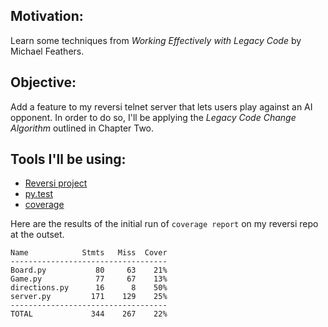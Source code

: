 ## Motivation: ##

Learn some techniques from _Working Effectively with Legacy Code_ by Michael Feathers.

## Objective: ##
Add a feature to my reversi telnet server that lets users play against an AI opponent. In order to do so, I'll be applying the *Legacy Code Change Algorithm* outlined in Chapter Two.

## Tools I'll be using: ##

  * [Reversi project](https://github.com/joedougherty/reversi/)
  * [py.test](http://doc.pytest.org/en/latest/)
  * [coverage](https://coverage.readthedocs.io/en/latest/index.html)

Here are the results of the initial run of `coverage report` on my reversi repo at the outset.

    Name            Stmts   Miss  Cover
    -----------------------------------
    Board.py           80     63    21% 
    Game.py            77     67    13% 
    directions.py      16      8    50% 
    server.py         171    129    25% 
    -----------------------------------
    TOTAL             344    267    22% 

